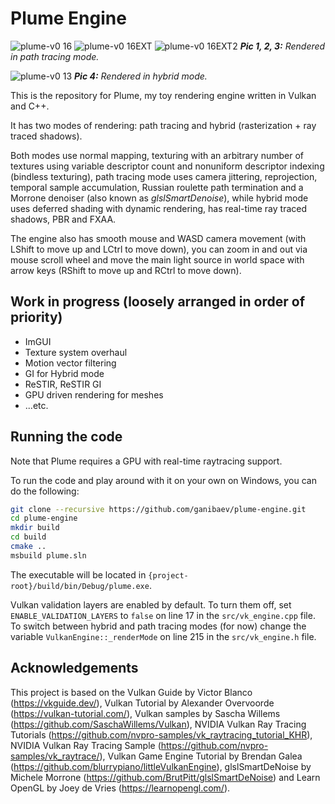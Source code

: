 # Plume Engine

![plume-v0 16](https://github.com/ganibaev/plume-engine/assets/55918604/9ce43291-aeba-4681-944a-02287ca8898a)
![plume-v0 16EXT](https://github.com/ganibaev/plume-engine/assets/55918604/c30e2887-3fbc-4172-adc0-e274f0b398a5)
![plume-v0 16EXT2](https://github.com/ganibaev/plume-engine/assets/55918604/af016d77-5ff1-4a9f-a3db-88769498fa7e)
***Pic 1, 2, 3:** Rendered in path tracing mode.*

![plume-v0 13](https://github.com/ganibaev/plume-engine/assets/55918604/047ae73f-af23-46d3-8ef9-f62027e21ce6)
***Pic 4:** Rendered in hybrid mode.*


This is the repository for Plume, my toy rendering engine written in Vulkan and C++.

It has two modes of rendering: path tracing and hybrid (rasterization + ray traced shadows).

Both modes use normal mapping, texturing with an arbitrary number of textures using variable descriptor count and nonuniform descriptor indexing (bindless texturing), path tracing mode uses camera jittering, reprojection, temporal sample accumulation, Russian roulette path termination and a Morrone denoiser (also known as *glslSmartDenoise*), while hybrid mode uses deferred shading with dynamic rendering, has real-time ray traced shadows, PBR and FXAA.

The engine also has smooth mouse and WASD camera movement (with LShift to move up and LCtrl to move down), you can zoom in and out via mouse scroll wheel and move the main light source in world space with arrow keys (RShift to move up and RCtrl to move down).

## Work in progress (loosely arranged in order of priority)

* ImGUI
* Texture system overhaul
* Motion vector filtering
* GI for Hybrid mode
* ReSTIR, ReSTIR GI
* GPU driven rendering for meshes
* ...etc.

## Running the code

Note that Plume requires a GPU with real-time raytracing support.

To run the code and play around with it on your own on Windows, you can do the following:
```bash
git clone --recursive https://github.com/ganibaev/plume-engine.git
cd plume-engine
mkdir build
cd build
cmake ..
msbuild plume.sln
```
The executable will be located in `{project-root}/build/bin/Debug/plume.exe`.

Vulkan validation layers are enabled by default. To turn them off, set `ENABLE_VALIDATION_LAYERS` to `false` on line 17 in the `src/vk_engine.cpp` file. To switch between hybrid and path tracing modes (for now) change the variable `VulkanEngine::_renderMode` on line 215 in the `src/vk_engine.h` file.

## Acknowledgements

This project is based on the Vulkan Guide by Victor Blanco (https://vkguide.dev/), Vulkan Tutorial by Alexander Overvoorde (https://vulkan-tutorial.com/), Vulkan samples by Sascha Willems (https://github.com/SaschaWillems/Vulkan), NVIDIA Vulkan Ray Tracing Tutorials (https://github.com/nvpro-samples/vk_raytracing_tutorial_KHR), NVIDIA Vulkan Ray Tracing Sample (https://github.com/nvpro-samples/vk_raytrace/), Vulkan Game Engine Tutorial by Brendan Galea (https://github.com/blurrypiano/littleVulkanEngine), glslSmartDeNoise by Michele Morrone (https://github.com/BrutPitt/glslSmartDeNoise) and Learn OpenGL by Joey de Vries (https://learnopengl.com/).
